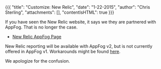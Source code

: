 {{{
  "title": "Customize: New Relic",
  "date": "1-22-2015",
  "author": "Chris Sterling",
  "attachments": [],
  "contentIsHTML": true
}}}

<p>If you have seen the New Relic website, it says we they are partnered with AppFog. That is no longer the case.</p>
<ul>
<li><a href="http://newrelic.com/appfog">New Relic AppFog Page</a></li>
</ul>
<p>New Relic reporting will be available with AppFog v2, but is not currently offered in AppFog v1. Workarounds might be found <a href="http://newrelic.com/resources">here</a>.</p>
<p>We apologize for the confusion.</p>
